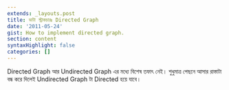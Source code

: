 ```yaml
---
extends: _layouts.post
title: ডাটা স্ট্রাকচারঃ Directed Graph
date: '2011-05-24'
gist: How to implement directed graph.
section: content
syntaxHighlight: false
categories: []
---
```


Directed Graph আর Undirected Graph এর মধ্যে বিশেষ তফাৎ নেই। শুধুমাত্র পেছনে আসার রাস্তাটা বন্ধ করে দিলেই Undirected Graph টা Directed হয়ে যাবে।

<script src="https://gist.github.com/milon/623b6b76b137a8bb6b30a9dc03a3eedc.js">
</script>
